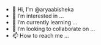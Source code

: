 - 👋 Hi, I’m @aryaabisheka
- 👀 I’m interested in ...
- 🌱 I’m currently learning ...
- 💞️ I’m looking to collaborate on ...
- 📫 How to reach me ...

<!---
aryaabisheka/aryaabisheka is a ✨ special ✨ repository because its `README.md` (this file) appears on your GitHub profile.
You can click the Preview link to take a look at your changes.
--->
